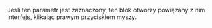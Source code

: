 Jeśli ten parametr jest zaznaczony, ten blok otworzy powiązany z nim interfejs, klikając prawym przyciskiem myszy.